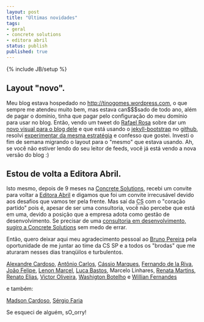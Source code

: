 ```yaml
---
layout: post
title: "Últimas novidades"
tags:
- geral
- concrete solutions
- editora abril
status: publish
published: true
---
```

{% include JB/setup %}

## Layout "novo".

Meu blog estava hospedado no <http://tinogomes.wordpress.com>, o que sempre me atendeu muito bem, mas estava can$$$sado de todo ano, além de pagar o domínio, tinha que pagar pelo configuração do meu domínio para usar no blog. Então, vendo um tweet do [Rafael Rosa](http://twitter.com/rafaelrosafu) sobre dar um [novo visual para o blog dele](http://rafaelrosafu.com.br) e que está usando o [jekyll-bootstrap](http://jekyllbootstrap.com/) no [github](http://github.com), resolvi [experimentar da mesma estratégia](http://tinogomes.github.com) e confesso que gostei. Investi o fim de semana migrando o layout para o "mesmo" que estava usando. Ah, se você não estiver lendo do seu leitor de feeds, você já está vendo a nova versão do blog :)

## Estou de volta a Editora Abril.

Isto mesmo, depois de 9 meses na [Concrete Solutions](http://twitter.com/ConcreteS), recebi um convite para voltar a [Editora Abril](http://www.grupoabril.com.br/) e digamos que foi um convite irrecusável devido aos desafios que vamos ter pela frente. Mas saí da <abbr title="Concrete Solutions">CS</abbr> com o "coração partido" pois é, apesar de ser uma consultoria, você não percebe que está em uma, devido a posição que a empresa adota como gestão de desenvolvimento. Se precisar de uma [consultoria em desenvolvimento, sugiro a Concrete Solutions](http://www.concretesolutions.com.br/ "Site da Concrete Solutions") sem medo de errar.

Então, quero deixar aqui meu agradecimento pessoal ao [Bruno Pereira](http://twitter.com/blpsilva) pela oportunidade de me juntar ao time da CS SP e a todos os "brodas" que me aturaram nesses dias tranqüilos e turbulentos.

[Alexandre Cardoso](http://twitter.com/accbel), [Antônio Carlos](http://twitter.com/acdesouza), [Cássio Marques](http://twitter.com/cassiomarques), [Fernando de la Riva](http://twitter.com/fdelariva), [João Felipe](http://twitter.com/jfelipesp), [Lenon Marcel](http://twitter.com/lenonm), [Luca Bastos](http://twitter.com/lucabastos), Marcelo Linhares, [Renata Martins](http://twitter.com/renatagmartins), [Renato Elias](http://twitter.com/renatoelias), [Victor Oliveira](http://twitter.com/v_oliv), [Washigton Botelho](http://twitter.com/wbotelhos) e [Willian Fernandes](http://twitter.com/willian)

e também:

[Madson Cardoso](http://twitter.com/madsonmac), [Sérgio Faria](http://twitter.com/sergioscf)

Se esqueci de alguém, sO_orry!